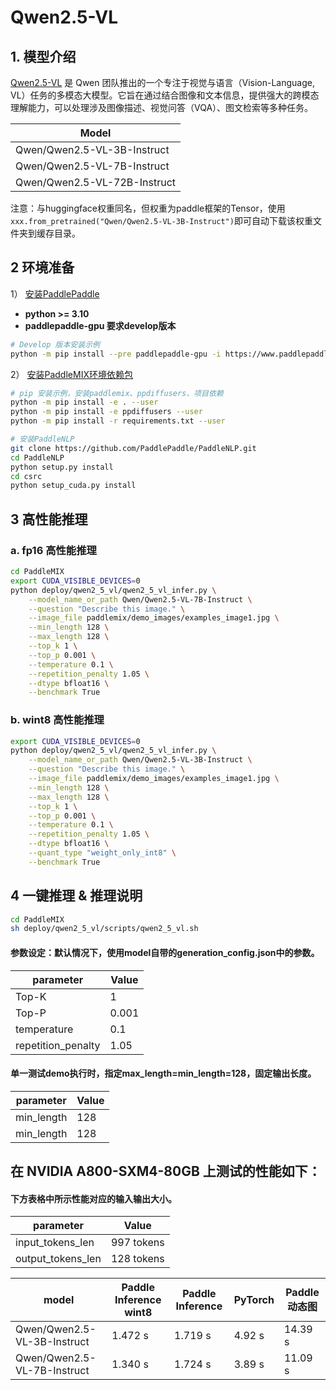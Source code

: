 # Qwen2.5-VL

## 1. 模型介绍

[Qwen2.5-VL](https://github.com/QwenLM/Qwen2.5-VL) 是 Qwen 团队推出的一个专注于视觉与语言（Vision-Language, VL）任务的多模态大模型。它旨在通过结合图像和文本信息，提供强大的跨模态理解能力，可以处理涉及图像描述、视觉问答（VQA）、图文检索等多种任务。

| Model              |
|--------------------|
| Qwen/Qwen2.5-VL-3B-Instruct  |
| Qwen/Qwen2.5-VL-7B-Instruct  |
| Qwen/Qwen2.5-VL-72B-Instruct  |

注意：与huggingface权重同名，但权重为paddle框架的Tensor，使用`xxx.from_pretrained("Qwen/Qwen2.5-VL-3B-Instruct")`即可自动下载该权重文件夹到缓存目录。


## 2 环境准备
1）
[安装PaddlePaddle](https://github.com/PaddlePaddle/PaddleMIX?tab=readme-ov-file#3-%EF%B8%8F%E5%AE%89%E8%A3%85paddlepaddle)
- **python >= 3.10**
- **paddlepaddle-gpu 要求develop版本**
```bash
# Develop 版本安装示例
python -m pip install --pre paddlepaddle-gpu -i https://www.paddlepaddle.org.cn/packages/nightly/cu123/

```

2） [安装PaddleMIX环境依赖包](https://github.com/PaddlePaddle/PaddleMIX?tab=readme-ov-file#3-%EF%B8%8F%E5%AE%89%E8%A3%85paddlepaddle)
```bash
# pip 安装示例，安装paddlemix、ppdiffusers、项目依赖
python -m pip install -e . --user
python -m pip install -e ppdiffusers --user
python -m pip install -r requirements.txt --user

# 安装PaddleNLP
git clone https://github.com/PaddlePaddle/PaddleNLP.git
cd PaddleNLP
python setup.py install
cd csrc
python setup_cuda.py install
```



## 3 高性能推理

### a. fp16 高性能推理
```bash
cd PaddleMIX
export CUDA_VISIBLE_DEVICES=0
python deploy/qwen2_5_vl/qwen2_5_vl_infer.py \
    --model_name_or_path Qwen/Qwen2.5-VL-7B-Instruct \
    --question "Describe this image." \
    --image_file paddlemix/demo_images/examples_image1.jpg \
    --min_length 128 \
    --max_length 128 \
    --top_k 1 \
    --top_p 0.001 \
    --temperature 0.1 \
    --repetition_penalty 1.05 \
    --dtype bfloat16 \
    --benchmark True 
```


### b. wint8 高性能推理
```bash
export CUDA_VISIBLE_DEVICES=0
python deploy/qwen2_5_vl/qwen2_5_vl_infer.py \
    --model_name_or_path Qwen/Qwen2.5-VL-3B-Instruct \
    --question "Describe this image." \
    --image_file paddlemix/demo_images/examples_image1.jpg \
    --min_length 128 \
    --max_length 128 \
    --top_k 1 \
    --top_p 0.001 \
    --temperature 0.1 \
    --repetition_penalty 1.05 \
    --dtype bfloat16 \
    --quant_type "weight_only_int8" \
    --benchmark True 
```

## 4 一键推理 & 推理说明
```bash
cd PaddleMIX
sh deploy/qwen2_5_vl/scripts/qwen2_5_vl.sh
```
#### 参数设定：默认情况下，使用model自带的generation_config.json中的参数。
|     parameter      |      Value     |
| ------------------ | -------------- |
|       Top-K        |       1        |
|       Top-P        |     0.001      |
|    temperature     |      0.1       |
| repetition_penalty |      1.05      |

#### 单一测试demo执行时，指定max_length=min_length=128，固定输出长度。
|     parameter      |      Value     |
| ------------------ | -------------- |
|     min_length     |       128      |
|     min_length     |       128      |

## 在 NVIDIA A800-SXM4-80GB 上测试的性能如下：

#### 下方表格中所示性能对应的输入输出大小。
|     parameter      |      Value     |
| ------------------ | -------------- |
|  input_tokens_len  |  997 tokens    |
|  output_tokens_len |  128 tokens    |

|             model           | Paddle Inference wint8 | Paddle Inference|    PyTorch     | Paddle 动态图   |
| --------------------------- | ---------------------  | --------------- | -------------- | -------------- |
| Qwen/Qwen2.5-VL-3B-Instruct |          1.472 s       |     1.719 s     |      4.92 s    |    14.39 s     |
| Qwen/Qwen2.5-VL-7B-Instruct |          1.340 s       |     1.724 s     |      3.89 s    |    11.09 s     |
